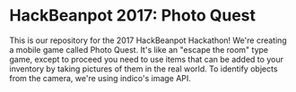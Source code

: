 # HackBeanpot 2017: Photo Quest

This is our repository for the 2017 HackBeanpot Hackathon! We're creating a mobile game called Photo Quest.
It's like an "escape the room" type game, except to proceed you need to use items that can be added to your inventory by taking pictures of them in the real world. 
To identify objects from the camera, we're using indico's image API. 
